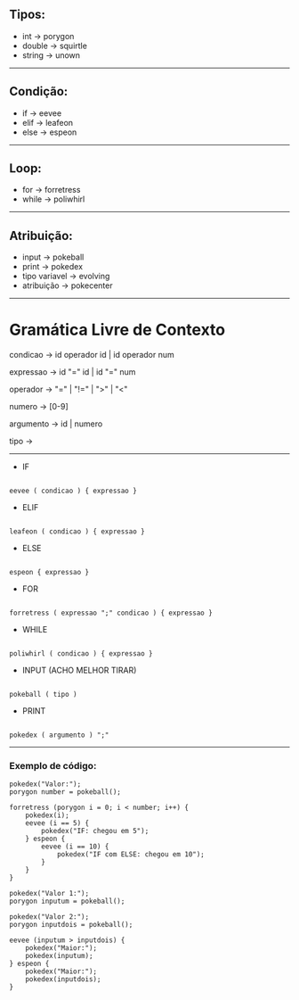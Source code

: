 ## Tipos:

- int -> porygon
- double -> squirtle
- string -> unown

---

## Condição:

- if -> eevee
- elif -> leafeon
- else -> espeon

---

## Loop:

- for -> forretress
- while -> poliwhirl

---

## Atribuição:

- input -> pokeball
- print -> pokedex
- tipo variavel -> evolving
- atribuição -> pokecenter

---

# Gramática Livre de Contexto

condicao -> id operador id | id operador num

expressao -> id "=" id | id "=" num

operador -> "=" | "!=" | ">" | "<"

numero -> [0-9]

argumento -> id | numero

tipo ->

---

- IF

```

eevee ( condicao ) { expressao }

```

- ELIF

```

leafeon ( condicao ) { expressao }

```

- ELSE

```

espeon { expressao }

```

- FOR

```

forretress ( expressao ";" condicao ) { expressao }

```

- WHILE

```

poliwhirl ( condicao ) { expressao }

```

- INPUT (ACHO MELHOR TIRAR)

```

pokeball ( tipo )

```

- PRINT

```

pokedex ( argumento ) ";"

```

---

### Exemplo de código:

```
pokedex("Valor:");
porygon number = pokeball();

forretress (porygon i = 0; i < number; i++) {
    pokedex(i);
    eevee (i == 5) {
        pokedex("IF: chegou em 5");
    } espeon {
        eevee (i == 10) {
            pokedex("IF com ELSE: chegou em 10");
        }
    }
}

pokedex("Valor 1:");
porygon inputum = pokeball();

pokedex("Valor 2:");
porygon inputdois = pokeball();

eevee (inputum > inputdois) {
    pokedex("Maior:");
    pokedex(inputum);
} espeon {
    pokedex("Maior:");
    pokedex(inputdois);
}
```

